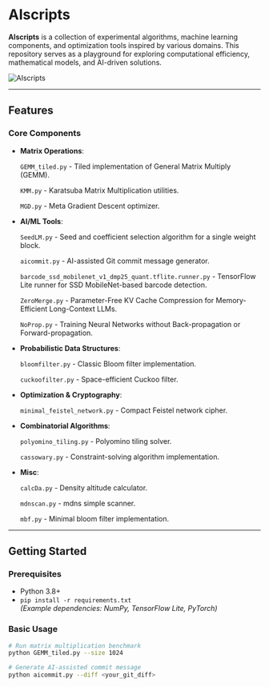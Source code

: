 # AIscripts #

**AIscripts** is a collection of experimental algorithms, machine learning components, and optimization tools inspired by various domains. This repository serves as a playground for exploring computational efficiency, mathematical models, and AI-driven solutions.

![AIscripts](https://img.shields.io/badge/Status-Experimental-orange)

---

## Features

### Core Components
- **Matrix Operations**:

  `GEMM_tiled.py` - Tiled implementation of General Matrix Multiply (GEMM).

  `KMM.py` - Karatsuba Matrix Multiplication utilities.

  `MGD.py` - Meta Gradient Descent optimizer.  

- **AI/ML Tools**:  

  `SeedLM.py` - Seed and coefficient selection algorithm for a single weight block.

  `aicommit.py` - AI-assisted Git commit message generator.

  `barcode_ssd_mobilenet_v1_dmp25_quant.tflite.runner.py` - TensorFlow Lite runner for SSD MobileNet-based barcode detection.  

  `ZeroMerge.py` - Parameter-Free KV Cache Compression for Memory-Efficient Long-Context LLMs.

  `NoProp.py` - Training Neural Networks without Back-propagation or Forward-propagation.

- **Probabilistic Data Structures**:

  `bloomfilter.py` - Classic Bloom filter implementation.

  `cuckoofilter.py` - Space-efficient Cuckoo filter.
  
- **Optimization & Cryptography**:   

  `minimal_feistel_network.py` - Compact Feistel network cipher.
  
- **Combinatorial Algorithms**:  

  `polyomino_tiling.py` - Polyomino tiling solver.  

  `cassowary.py` - Constraint-solving algorithm implementation.  

- **Misc**:

  `calcDa.py` - Density altitude calculator.

  `mdnscan.py` - mdns simple scanner.  

  `mbf.py` - Minimal bloom filter implementation. 

---

## Getting Started

### Prerequisites
- Python 3.8+
- `pip install -r requirements.txt`  
  *(Example dependencies: NumPy, TensorFlow Lite, PyTorch)*

### Basic Usage
```bash
# Run matrix multiplication benchmark
python GEMM_tiled.py --size 1024

# Generate AI-assisted commit message
python aicommit.py --diff <your_git_diff>
